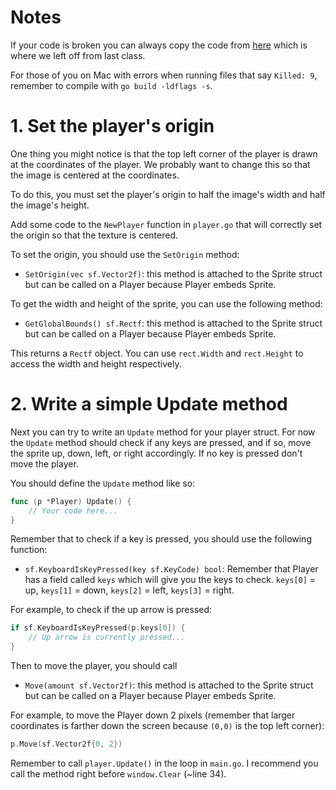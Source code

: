 # Notes

If your code is broken you can always copy the code from [here](https://github.com/CAGameProg/spaceshooter) which is where we left off from last class.

For those of you on Mac with errors when running files that say `Killed: 9`, remember to compile with `go build -ldflags -s`.

# 1. Set the player's origin

One thing you might notice is that the top left corner of the player is
drawn at the coordinates of the player. We probably want to change this
so that the image is centered at the coordinates.

To do this, you must set the player's origin to half the image's width
and half the image's height.

Add some code to the `NewPlayer` function in `player.go` that will
correctly set the origin so that the texture is centered.

To set the origin, you should use the `SetOrigin` method:

* `SetOrigin(vec sf.Vector2f)`: this method is attached to the Sprite struct but can be called on a Player because Player embeds Sprite.

To get the width and height of the sprite, you can use the following method:

* `GetGlobalBounds() sf.Rectf`: this method is attached to the Sprite struct but can be called on a Player because Player embeds Sprite.

This returns a `Rectf` object. You can use `rect.Width` and `rect.Height` to
access the width and height respectively.

# 2. Write a simple Update method

Next you can try to write an `Update` method for your player struct. For now
the `Update` method should check if any keys are pressed, and if so, move
the sprite up, down, left, or right accordingly. If no key is pressed don't
move the player.

You should define the `Update` method like so:

```go
func (p *Player) Update() {
    // Your code here...
}
```

Remember that to check if a key is pressed, you should use the following function:

* `sf.KeyboardIsKeyPressed(key sf.KeyCode) bool`: Remember that Player has a field called `keys` which will give you the keys to check. `keys[0]` = up, `keys[1]` = down, `keys[2]` = left, `keys[3]` = right.

For example, to check if the up arrow is pressed:

```go
if sf.KeyboardIsKeyPressed(p.keys[0]) {
    // Up arrow is currently pressed...
}
```

Then to move the player, you should call 

* `Move(amount sf.Vector2f)`: this method is attached to the Sprite struct but can be called on a Player because Player embeds Sprite.

For example, to move the Player down 2 pixels (remember that larger coordinates is farther down the screen because `(0,0)` is the top left corner):

```go
p.Move(sf.Vector2f{0, 2})
```

Remember to call `player.Update()` in the loop in `main.go`. I recommend you call the method right before `window.Clear` (~line 34).

